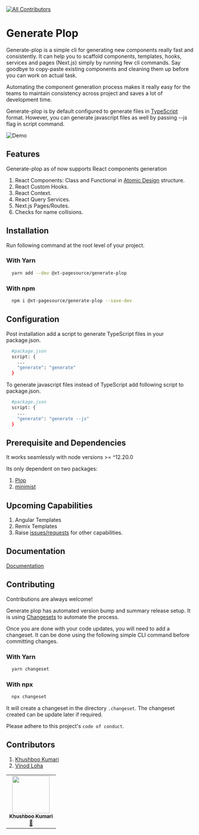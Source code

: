 
<!-- ALL-CONTRIBUTORS-BADGE:START - Do not remove or modify this section -->
[![All Contributors](https://img.shields.io/badge/all_contributors-1-orange.svg?style=flat-square)](#contributors-)
<!-- ALL-CONTRIBUTORS-BADGE:END -->
# Generate Plop

Generate-plop is a simple cli for generating new components really fast and consistently. It can help 
you to scaffold components, templates, hooks, services and pages (Next.js) simply by running few 
cli commands. Say goodbye to copy-paste existing components and cleaning them up before you can work on actual task.

Automating the component generation process makes it really easy for 
the teams to maintain consistency across project and saves a lot of development time. 

Generate-plop is by default configured to generate files in [TypeScript](https://www.typescriptlang.org/) format. However, you can generate javascript files as well by passing --js flag in script command.

![Demo](https://s10.gifyu.com/images/generate-plopd707158878537f9a.gif)

## Features

Generate-plop as of now supports React components generation

1. React Components: Class and Functional in [Atomic Design](https://atomicdesign.bradfrost.com/) structure. 
2. React Custom Hooks.
3. React Context.
4. React Query Services.
5. Next.js Pages/Routes.
6. Checks for name collisions. 

## Installation

Run following command at the root level of your project.

### With Yarn
```bash
  yarn add --dev @xt-pagesource/generate-plop
```

### With npm
```bash
  npm i @xt-pagesource/generate-plop --save-dev
```

## Configuration 

Post installation add a script to generate TypeScript files in your package.json. 

```bash
  #package.json
  script: {
    ...
    "generate": "generate"
  }
```

To generate javascript files instead of TypeScript add following script to package.json.

```bash
  #package.json
  script: {
    ...
    "generate": "generate --js"
  }
```

## Prerequisite and Dependencies

It works seamlessly with node versions >= ^12.20.0

Its only dependent on two packages: 
1. [Plop](https://www.npmjs.com/package/plop)
2. [minimist](https://www.npmjs.com/package/minimist)

## Upcoming Capabilities

1. Angular Templates
2. Remix Templates
3. Raise [issues/requests](https://github.com/pagesource/component-generator/issues) for other capabilities. 

## Documentation

[Documentation](https://github.com/pagesource/universal-react-docs/blob/master/docs/generate-plop.md)


## Contributing

Contributions are always welcome!

Generate plop has automated version bump and summary release setup. It is using 
[Changesets](https://github.com/changesets/changesets) to automate the process.

Once you are done with your code updates, you will need to add a 
changeset. It can be done using the following simple CLI command before committing changes.

### With Yarn
```bash
  yarn changeset
```

### With npx
```bash
  npx changeset
```

It will create a changeset in the directory `.changeset`. The changeset created can be
update later if required.


Please adhere to this project's `code of conduct`.


## Contributors

1. [Khushboo Kumari](https://github.com/khus29)
2. [Vinod Loha](https://github.com/vinodloha)

<!-- ALL-CONTRIBUTORS-LIST:START - Do not remove or modify this section -->
<!-- prettier-ignore-start -->
<!-- markdownlint-disable -->
<table>
  <tr>
    <td align="center"><a href="https://github.com/khus29"><img src="https://avatars.githubusercontent.com/u/13497771?v=4?s=100" width="100px;" alt=""/><br /><sub><b>Khushboo Kumari</b></sub></a><br /><a href="https://github.com/khushboo/@xt-pagesource/generate-plop/commits?author=khus29" title="Documentation">📖</a></td>
  </tr>
</table>

<!-- markdownlint-restore -->
<!-- prettier-ignore-end -->

<!-- ALL-CONTRIBUTORS-LIST:END -->